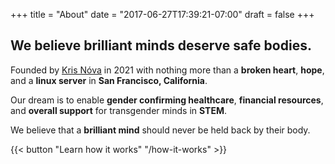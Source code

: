 +++
title = "About"
date = "2017-06-27T17:39:21-07:00"
draft = false
+++

## We believe brilliant minds deserve safe bodies.

Founded by [Kris Nóva](/kris-nova) in 2021 with nothing more than a **broken heart**, **hope**, and a **linux server** in **San Francisco, California**.

Our dream is to enable **gender confirming healthcare**, **financial resources**, and **overall support** for transgender minds in **STEM**.

We believe that a **brilliant mind** should never be held back by their body.

{{< button "Learn how it works" "/how-it-works" >}}

